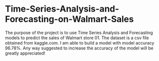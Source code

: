 # Time-Series-Analysis-and-Forecasting-on-Walmart-Sales
The purpose of the project is to use Time Series Analysis and Forecasting models to predict the sales of Walmart store 01. The dataset is a csv file obtained from kaggle.com. I am able to build a model with model accuracy 96.78%. 
Any way suggested to increase the accuracy of the model will be greatly appreciated!
